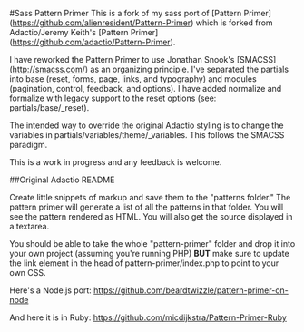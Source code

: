 #Sass Pattern Primer
This is a fork of my sass port of [Pattern Primer]  (https://github.com/alienresident/Pattern-Primer) which is forked from Adactio/Jeremy Keith's [Pattern Primer] (https://github.com/adactio/Pattern-Primer). 

I have reworked the Pattern Primer to use Jonathan Snook's [SMACSS] (http://smacss.com/) as an organizing principle. I've separated the partials into base (reset, forms, page, links, and typography) and modules (pagination, control, feedback, and options). I have added normalize and formalize with legacy support to the reset options (see: partials/base/_reset).

The intended way to override the original Adactio styling is to change the variables in partials/variables/theme/_variables. This follows the SMACSS paradigm.

This is a work in progress and any feedback is welcome.


##Original Adactio README

Create little snippets of markup and save them to the "patterns folder." The pattern primer will generate a list of all the patterns in that folder. You will see the pattern rendered as HTML. You will also get the source displayed in a textarea.

You should be able to take the whole "pattern-primer" folder and drop it into your own project (assuming you're running PHP) **BUT** make sure to update the link element in the head of pattern-primer/index.php to point to your own CSS.

Here's a Node.js port: https://github.com/beardtwizzle/pattern-primer-on-node

And here it is in Ruby: https://github.com/micdijkstra/Pattern-Primer-Ruby